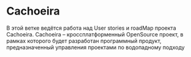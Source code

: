 # Cachoeira
В этой ветке ведётся работа над User stories и roadMap проекта Cachoeira.
Cachoeira – кроссплатформенный OpenSource проект, в рамках которого будет разработан программный продукт, предназначенный управления проектами по водопадному подходу
